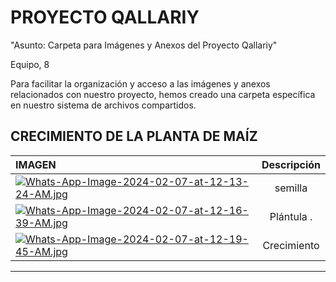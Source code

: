 # PROYECTO QALLARIY 
 "Asunto: Carpeta para Imágenes y Anexos del Proyecto Qallariy"

Equipo, 8 

Para facilitar la organización y acceso a las imágenes y anexos relacionados con nuestro proyecto, hemos creado una carpeta específica en nuestro sistema de archivos compartidos.


## CRECIMIENTO DE LA PLANTA DE MAÍZ

| IMAGEN  | Descripción  |
| :------------ |:---------------:| 
|[![Whats-App-Image-2024-02-07-at-12-13-24-AM.jpg](https://i.postimg.cc/HWBs53c8/Whats-App-Image-2024-02-07-at-12-13-24-AM.jpg)](https://postimg.cc/RqJBx7Tv)| semilla | 
|[![Whats-App-Image-2024-02-07-at-12-16-39-AM.jpg](https://i.postimg.cc/3wfQNfb3/Whats-App-Image-2024-02-07-at-12-16-39-AM.jpg)](https://postimg.cc/2qWKXGDt)| Plántula .       
|[![Whats-App-Image-2024-02-07-at-12-19-45-AM.jpg](https://i.postimg.cc/L84WPBP5/Whats-App-Image-2024-02-07-at-12-19-45-AM.jpg)](https://postimg.cc/ZCgjtNVz)| Crecimiento | 

----
